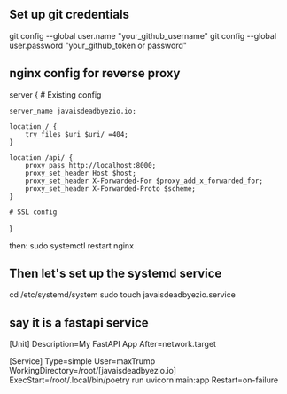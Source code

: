 ## Set up git credentials

git config --global user.name "your_github_username"
git config --global user.password "your_github_token or password"

## nginx config for reverse proxy 
server {
    # Existing config 

    server_name javaisdeadbyezio.io;

    location / {
        try_files $uri $uri/ =404; 
    }

    location /api/ {
        proxy_pass http://localhost:8000;
        proxy_set_header Host $host;
        proxy_set_header X-Forwarded-For $proxy_add_x_forwarded_for; 
        proxy_set_header X-Forwarded-Proto $scheme;
    }

    # SSL config
}

then: sudo systemctl restart nginx

## Then let's set up the systemd service
cd /etc/systemd/system
sudo touch javaisdeadbyezio.service

## say it is a fastapi service
[Unit]
Description=My FastAPI App
After=network.target

[Service]
Type=simple
User=maxTrump
WorkingDirectory=/root/[javaisdeadbyezio.io]
ExecStart=/root/.local/bin/poetry run uvicorn main:app
Restart=on-failure


